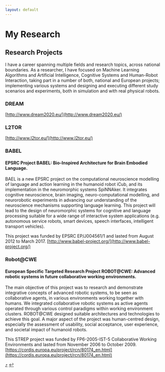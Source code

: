 ```yaml
---
layout: default
---
```


# [](#my-research)My Research


<!--
As a researcher, I have focused on Human-Robot Interaction, Machine Learning Algorithms and Cognitive Systems, taking part in a number of both, national and European projects.
I worked in the control of Humanoid Robots, principally with the fujitsu HOAP-3 robot platform. I also work in the development of Human-Robot Interfaces to interact with the robot and the implementation of Human-Robot Interaction and Computer Vision algorithms.

I am interested in topics of Human-Robot Interaction, Human-Robot Collaboration and Machine Learning Algorithms, Learning from Demonstration, Knowledge Representation and Reasoning, Artificial Intelligence, Cognitive Systems and Data Analysis. -->

## [](#projects)Research Projects

I have a career spanning multiple fields and research topics, across national boundaries. As a researcher, I have focused on Machine Learning Algorithms and Artificial Intelligence, Cognitive Systems and Human-Robot Interaction, taking part in a number of both, national and European projects; implementing various systems and designing and executing different study scenarios and experiments, both in simulation and with real physical robots.

### [](#dream)DREAM


[http://www.dream2020.eu/](http://www.dream2020.eu/)

### [](#l2tor)L2TOR


[http://www.l2tor.eu/](http://www.l2tor.eu/)

### [](#babel)BABEL

#### EPSRC Project BABEL: Bio-Inspired Architecture for Brain Embodied Language​.

BAEL is a new EPSRC project on the computational neuroscience modelling of language and action learning in the humanoid robot iCub, and its implementation in the neuromorphic systems SpiNNAker. It integrates cognitive neuroscience, brain imaging, neuro-computational modelling, and neurorobotic experiments in advancing our understanding of the neuroscience mechanisms supporting language learning.​ ​This project will lead to the design of neuromorphic systems for cognitive and language processing suitable for a wide range of interactive system applications (e.g. autonomous service robots, smart devices, speech interfaces, intelligent transport vehicles).

This project was funded by EPSRC EP/J004561/1 and lasted from August 2012 to March 2017. [http://www.babel-project.org/](http://www.babel-project.org/)

### [](#robots_at_collaborative_working_environments)Robot@CWE

#### European Specific Targeted Research Project ROBOT@CWE: Advanced robotic systems in future collaborative working environments.

The main objective of this project was to research and demonstrate integrative concepts of advanced robotic systems, to be seen as collaborative agents, in various environments working together with humans. We integrated collaborative robotic systems as active agents operated through various control paradigms within working environment clusters. ROBOT@CWE designed suitable architectures and technologies to achieve this goal. A major aspect of the project was human-centred design, especially the assessment of usability, social acceptance, user experience, and societal impact of humanoid robots.

This STREP project was funded by FP6-2005-IST-5 Collaborative Working Environments and lasted from November 2006 to October 2009. [https://cordis.europa.eu/project/rcn/80174_en.html](https://cordis.europa.eu/project/rcn/80174_en.html)


[:arrow_heading_up:](#my-research)
[:leftwards_arrow_with_hook:](javascript:history.back())
